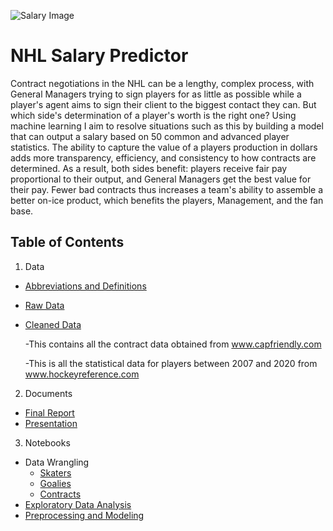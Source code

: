 ![Salary Image](https://static0.thesportsterimages.com/wordpress/wp-content/uploads/2015/06/nhl_money1.jpg)


# NHL Salary Predictor

Contract negotiations in the NHL can be a lengthy, complex process, with General Managers trying to sign players for as little as possible while a player's agent aims to sign their client to the biggest contact they can. But which side's determination of a player's worth is the right one? Using machine learning I aim to resolve situations such as this by building a model that can output a salary based on 50 common and advanced player statistics. The ability to capture the value of a players production in dollars adds more transparency, efficiency, and consistency to how contracts are determined. As a result, both sides benefit: players receive fair pay proportional to their output, and General Managers get the best value for their pay. Fewer bad contracts thus increases a team's ability to assemble a better on-ice product, which benefits the players, Management, and the fan base. 

## **Table of Contents**
1. Data
  - [Abbreviations and Definitions](https://docs.google.com/document/d/1wPqpv3fuIx-fnLUT9muBoB09KdkrZXRkJ8vNzF9Lwqc/edit?usp=sharing)
  - [Raw Data](https://github.com/maessery/NHL-Salary-Predictor/tree/master/Clean)
  - [Cleaned Data](https://github.com/maessery/NHL-Salary-Predictor/tree/master/Data)
 
    -This contains all the contract data obtained from www.capfriendly.com
    
    -This is all the statistical data for players between 2007 and 2020 from www.hockeyreference.com 
2. Documents
  - [Final Report](https://docs.google.com/document/d/1FQXl_L6Xucv_T9_OJgHI8HW-YVghGVVuLRE3uYuS1F8/edit?usp=sharing)
  - [Presentation](https://docs.google.com/presentation/d/1iWLz1pieB_C1WPzLt9WJhl1WvE8utbfXzDEsQm2nb3k/edit?usp=sharing)
3. Notebooks
  - Data Wrangling
    - [Skaters](https://github.com/maessery/NHL-Salary-Predictor/blob/da2c71fabcf09737f74614a6ac413e5cc430f2c8/Notebooks/PlayerCleaning.ipynb)
    - [Goalies](https://github.com/maessery/NHL-Salary-Predictor/blob/da2c71fabcf09737f74614a6ac413e5cc430f2c8/Notebooks/GoalieCleaning.ipynb)
    - [Contracts](https://github.com/maessery/NHL-Salary-Predictor/blob/da2c71fabcf09737f74614a6ac413e5cc430f2c8/Notebooks/Salary_Cleaner.ipynb)
  - [Exploratory Data Analysis](https://github.com/maessery/NHL-Salary-Predictor/blob/98cccb316d8fa363a6de5edcd31e3b69f4ab0ba5/Notebooks/EDA.ipynb)
  - [Preprocessing and Modeling](https://github.com/maessery/NHL-Salary-Predictor/blob/da2c71fabcf09737f74614a6ac413e5cc430f2c8/Notebooks/Preprocessing%20&%20Modeling.ipynb)



